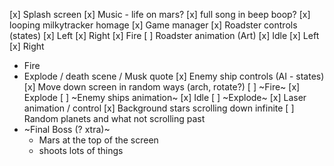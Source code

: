 [x] Splash screen
[x] Music - life on mars?
  [x] full song in beep boop?
  [x] looping milkytracker homage
[x] Game manager
[x] Roadster controls (states)
  [x] Left
  [x] Right
  [x] Fire
[ ] Roadster animation (Art)
  [x] Idle
  [x] Left
  [x] Right
  * Fire
  * Explode / death scene / Musk quote
[x] Enemy ship controls (AI - states)
  [x] Move down screen in random ways (arch, rotate?)
  [ ] ~Fire~
  [x] Explode
[ ] ~Enemy ships animation~
  [x] Idle
  [ ] ~Explode~
[x] Laser animation / control
[x] Background stars scrolling down infinite
[ ] Random planets and what not scrolling past
* ~Final Boss (? xtra)~
  * Mars at the top of the screen
  * shoots lots of things